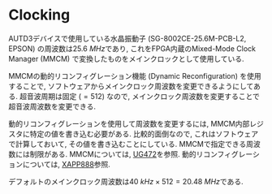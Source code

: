 # Clocking

AUTD3デバイスで使用している水晶振動子 (SG-8002CE-25.6M-PCB-L2, EPSON) の周波数は$\SI{25.6}{MHz}$であり, これをFPGA内蔵のMixed-Mode Clock Manager (MMCM) で変換したものをメインクロックとして使用している.

MMCMの動的リコンフィグレーション機能 (Dynamic Reconfiguration) を使用することで, ソフトウェアからメインクロック周波数を変更できるようにしてある.
超音波周期は固定 ($=512$) なので, メインクロック周波数を変更することで超音波周波数を変更できる.

動的リコンフィグレーションを使用して周波数を変更するには, MMCM内部レジスタに特定の値を書き込む必要がある.
比較的面倒なので, これはソフトウェアで計算しておいて, その値を書き込むことにしている.
MMCMで指定できる周波数には制限がある. MMCMについては, [UG472](https://docs.amd.com/v/u/en-US/ug472_7Series_Clocking)を参照.
動的リコンフィグレーションについては, [XAPP888](https://docs.amd.com/v/u/en-US/xapp888_7Series_DynamicRecon)参照.

デフォルトのメインクロック周波数は$\SI{40}{kHz}\times 512 = \SI{20.48}{MHz}$である.
